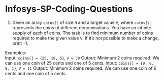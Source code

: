 # Infosys-SP-Coding-Questions


1. Given an array `coins[]` of size `N` and a target value `V`, where `coins[i]` represents the coins of different denominations. You have an infinite supply of each of coins. The task is to find minimum number of coins required to make the given value `V`. If it’s not possible to make a change, print -1.

Examples:  
Input: `coins[] = {25, 10, 5}`, `V = 30`
Output: Minimum 2 coins required. We can use one coin of 25 cents and one of 5 cents. 
Input: `coins[] = {9, 6, 5, 1}`, `V = 11`
Output: Minimum 2 coins required. We can use one coin of 6 cents and one coin of 5 cents.
